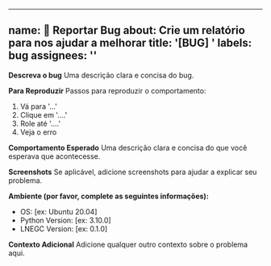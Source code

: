  ---
name: 🐛 Reportar Bug
about: Crie um relatório para nos ajudar a melhorar
title: '[BUG] '
labels: bug
assignees: ''
---

**Descreva o bug**
Uma descrição clara e concisa do bug.

**Para Reproduzir**
Passos para reproduzir o comportamento:
1. Vá para '...'
2. Clique em '....'
3. Role até '....'
4. Veja o erro

**Comportamento Esperado**
Uma descrição clara e concisa do que você esperava que acontecesse.

**Screenshots**
Se aplicável, adicione screenshots para ajudar a explicar seu problema.

**Ambiente (por favor, complete as seguintes informações):**
 - OS: [ex: Ubuntu 20.04]
 - Python Version: [ex: 3.10.0]
 - LNEGC Version: [ex: 0.1.0]

**Contexto Adicional**
Adicione qualquer outro contexto sobre o problema aqui.